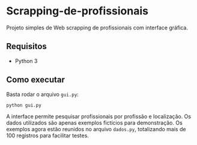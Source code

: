 # Scrapping-de-profissionais

Projeto simples de Web scrapping de profissionais com interface gráfica.

## Requisitos

- Python 3

## Como executar

Basta rodar o arquivo `gui.py`:

```bash
python gui.py
```

A interface permite pesquisar profissionais por profissão e localização. Os dados
utilizados são apenas exemplos fictícios para demonstração. Os exemplos agora
estão reunidos no arquivo `dados.py`, totalizando mais de 100 registros para
facilitar testes.
